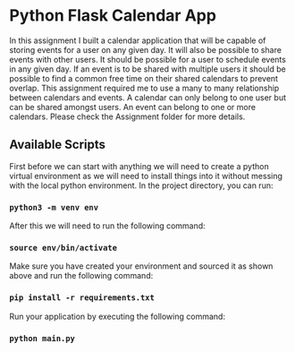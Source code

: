 # Python Flask Calendar App
In this assignment I built a calendar application that will be capable of storing events for a user on any given day. It will also be possible to share events with other users. It should be possible for a user to schedule events in any given day. If an event is to be shared with multiple users it should be possible to find a common free time on their shared calendars to prevent overlap.
This assignment required me to use a many to many relationship between calendars and events. A calendar can only belong to one user but can be shared amongst users. An event can belong to one or more calendars. Please check the Assignment folder for more details.

## Available Scripts

First before we can start with anything we will need to create a python virtual environment as we will need to install things into it without messing with the local python environment. In the project directory, you can run:

### `python3 -m venv env`

After this we will need to run the following command:

### `source env/bin/activate`

Make sure you have created your environment and sourced it as shown above and run the following command:

### `pip install -r requirements.txt`

Run your application by executing the following command:
 
### `python main.py`
